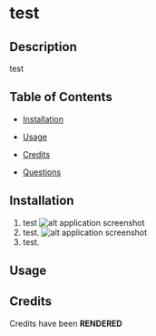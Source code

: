 
# test 



## Description
test

## Table of Contents
- [Installation](#installation)
- [Usage](#usage)
- [Credits](#credits)




- [Questions](#questions)


## Installation
1. test
![alt application screenshot](/assets/images/test)
2. test.
![alt application screenshot](/assets/images/test)
3. test.


## Usage


## Credits
Credits have been **RENDERED**











